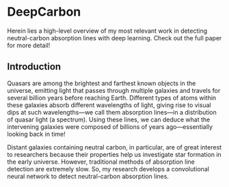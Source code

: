 # DeepCarbon 
Herein lies a high-level overview of my most relevant work in detecting neutral-carbon absorption lines with deep learning. Check out the full paper for more detail!

## Introduction ## 
Quasars are among the brightest and farthest known objects in the universe, emitting light that passes
through multiple galaxies and travels for several billion years before reaching Earth. Different types of
atoms within these galaxies absorb different wavelengths of light, giving rise to visual dips at such wavelengths—we call them absorption lines—in a distribution of quasar light (a spectrum). Using these lines, we can deduce what the intervening galaxies were composed of billions of years ago—essentially looking back in time!



Distant galaxies containing neutral carbon, in particular, are of great interest to researchers because their properties help us investigate star formation in the early universe. However, traditional methods of absorption line detection are extremely slow. So, my research develops a convolutional neural network to detect neutral-carbon absorption lines.
